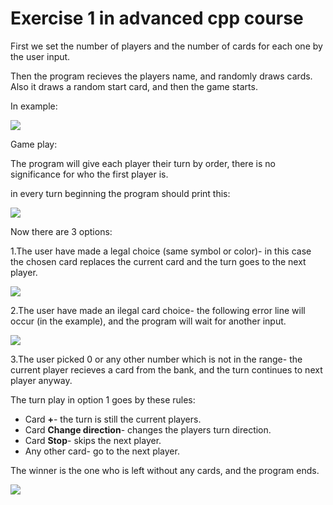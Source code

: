 # Exercise 1 in advanced cpp course

First we set the number of players and the number of cards for each one by the user input.

Then the program recieves the players name, and randomly draws cards. Also it draws a random start card, and then the game starts.

In example:

![](https://user-images.githubusercontent.com/33619352/58573803-2a91d500-8247-11e9-8d45-9fe533da0a05.png)

Game play:

The program will give each player their turn by order, there is no significance for who the first player is.

in every turn beginning the program should print this:

![](https://user-images.githubusercontent.com/33619352/58574140-fcf95b80-8247-11e9-86f0-fffd9aa04668.png)

Now there are 3 options: 

1.The user have made a legal choice (same symbol or color)- in this case the chosen card replaces the current card and the turn goes to the next player.

![](https://user-images.githubusercontent.com/33619352/58574440-a50f2480-8248-11e9-91ec-3530a697b341.png)

2.The user have made an ilegal card choice- the following error line will occur (in the example), and the program will wait for another input.

![](https://user-images.githubusercontent.com/33619352/58574616-0cc56f80-8249-11e9-8bb4-02dbd80b8e1b.png)

3.The user picked 0 or any other number which is not in the range- the current player recieves a card from the bank, and the turn continues to next player anyway.

The turn play in option 1 goes by these rules:
* Card **+**- the turn is still the current players.
* Card **Change direction**- changes the players turn direction.
* Card **Stop**- skips the next player.
* Any other card- go to the next player.

The winner is the one who is left without any cards, and the program ends.

![](https://user-images.githubusercontent.com/33619352/58575613-1b148b00-824b-11e9-9140-6559acee0ddc.png)

